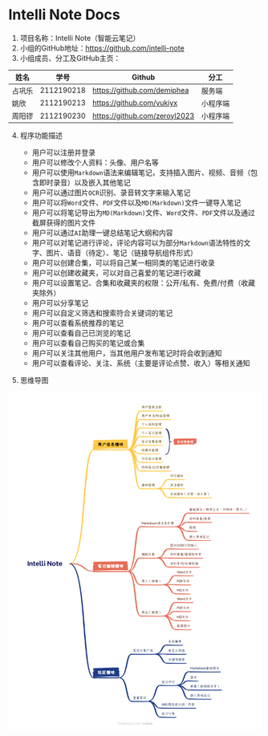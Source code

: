 # Intelli Note Docs

1. 项目名称：Intelli Note（智能云笔记）
2. 小组的GitHub地址：https://github.com/intelli-note
3. 小组成员、分工及GitHub主页：

| 姓名   | 学号       | Github                        | 分工     |
| ------ | ---------- | ----------------------------- | -------- |
| 占巩乐 | 2112190218 | https://github.com/demiphea   | 服务端   |
| 姚欣   | 2112190213 | https://github.com/yukiyx     | 小程序端 |
| 周阳镠 | 2112190230 | https://github.com/zeroyl2023 | 小程序端 |

4. 程序功能描述

     - 用户可以注册并登录
     - 用户可以修改个人资料：头像、用户名等
     - 用户可以使用`Markdown`语法来编辑笔记，支持插入图片、视频、音频（包含即时录音）以及嵌入其他笔记
     - 用户可以通过图片`OCR`识别、录音转文字来输入笔记
     - 用户可以将`Word`文件、`PDF`文件以及`MD(Markdown)`文件一键导入笔记
     - 用户可以将笔记导出为`MD(Markdown)`文件、`Word`文件、`PDF`文件以及通过截屏获得的图片文件
     - 用户可以通过`AI`助理一键总结笔记大纲和内容
     - 用户可以对笔记进行评论，评论内容可以为部分`Markdown`语法特性的文字、图片、语音（待定）、笔记（链接导航组件形式）
     - 用户可以创建合集，可以将自己某一相同类的笔记进行收录
     - 用户可以创建收藏夹，可以对自己喜爱的笔记进行收藏
     - 用户可以设置笔记、合集和收藏夹的权限：公开/私有、免费/付费（收藏夹除外）
     - 用户可以分享笔记
     - 用户可以自定义筛选和搜索符合关键词的笔记
     - 用户可以查看系统推荐的笔记
     - 用户可以查看自己已浏览的笔记
     - 用户可以查看自己购买的笔记或合集
     - 用户可以关注其他用户，当其他用户发布笔记时将会收到通知
     - 用户可以查看评论、关注、系统（主要是评论点赞、收入）等相关通知


5. 思维导图

![intelli-note-mind-map](./images/intelli-note-mind-map.png)
